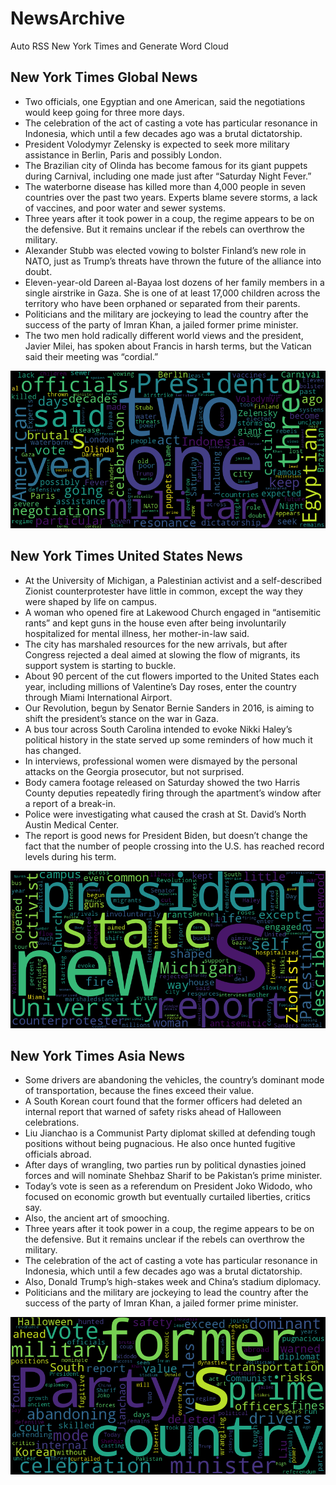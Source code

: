 # NewsArchive
Auto RSS New York Times and Generate Word Cloud

## New York Times Global News
* Two officials, one Egyptian and one American, said the negotiations would keep going for three more days.
* The celebration of the act of casting a vote has particular resonance in Indonesia, which until a few decades ago was a brutal dictatorship.
* President Volodymyr Zelensky is expected to seek more military assistance in Berlin, Paris and possibly London.
* The Brazilian city of Olinda has become famous for its giant puppets during Carnival, including one made just after “Saturday Night Fever.”
* The waterborne disease has killed more than 4,000 people in seven countries over the past two years. Experts blame severe storms, a lack of vaccines, and poor water and sewer systems.
* Three years after it took power in a coup, the regime appears to be on the defensive. But it remains unclear if the rebels can overthrow the military.
* Alexander Stubb was elected vowing to bolster Finland’s new role in NATO, just as Trump’s threats have thrown the future of the alliance into doubt.
* Eleven-year-old Dareen al-Bayaa lost dozens of her family members in a single airstrike in Gaza. She is one of at least 17,000 children across the territory who have been orphaned or separated from their parents.
* Politicians and the military are jockeying to lead the country after the success of the party of Imran Khan, a jailed former prime minister.
* The two men hold radically different world views and the president, Javier Milei, has spoken about Francis in harsh terms, but the Vatican said their meeting was “cordial.”

![Global](./global.png)
## New York Times United States News
* At the University of Michigan, a Palestinian activist and a self-described Zionist counterprotester have little in common, except the way they were shaped by life on campus.
* A woman who opened fire at Lakewood Church engaged in “antisemitic rants” and kept guns in the house even after being involuntarily hospitalized for mental illness, her mother-in-law said.
* The city has marshaled resources for the new arrivals, but after Congress rejected a deal aimed at slowing the flow of migrants, its support system is starting to buckle.
* About 90 percent of the cut flowers imported to the United States each year, including millions of Valentine’s Day roses, enter the country through Miami International Airport.
* Our Revolution, begun by Senator Bernie Sanders in 2016, is aiming to shift the president’s stance on the war in Gaza.
* A bus tour across South Carolina intended to evoke Nikki Haley’s political history in the state served up some reminders of how much it has changed.
* In interviews, professional women were dismayed by the personal attacks on the Georgia prosecutor, but not surprised.
* Body camera footage released on Saturday showed the two Harris County deputies repeatedly firing through the apartment’s window after a report of a break-in.
* Police were investigating what caused the crash at St. David’s North Austin Medical Center.
* The report is good news for President Biden, but doesn’t change the fact that the number of people crossing into the U.S. has reached record levels during his term.

![US](./usnews.png)
## New York Times Asia News
* Some drivers are abandoning the vehicles, the country’s dominant mode of transportation, because the fines exceed their value.
* A South Korean court found that the former officers had deleted an internal report that warned of safety risks ahead of Halloween celebrations.
* Liu Jianchao is a Communist Party diplomat skilled at defending tough positions without being pugnacious. He also once hunted fugitive officials abroad.
* After days of wrangling, two parties run by political dynasties joined forces and will nominate Shehbaz Sharif to be Pakistan’s prime minister.
* Today’s vote is seen as a referendum on President Joko Widodo, who focused on economic growth but eventually curtailed liberties, critics say.
* Also, the ancient art of smooching.
* Three years after it took power in a coup, the regime appears to be on the defensive. But it remains unclear if the rebels can overthrow the military.
* The celebration of the act of casting a vote has particular resonance in Indonesia, which until a few decades ago was a brutal dictatorship.
* Also, Donald Trump’s high-stakes week and China’s stadium diplomacy.
* Politicians and the military are jockeying to lead the country after the success of the party of Imran Khan, a jailed former prime minister.

![Asian](./asian.png)
